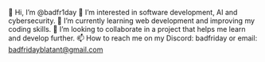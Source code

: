 👋 Hi, I’m @badfr1day
👀 I’m interested in software development, AI and cybersecurity.
🌱 I’m currently learning web development and improving my coding skills.
💞️ I’m looking to collaborate in a project that helps me learn and develop further.
📫 How to reach me on my Discord: badfriday or email: badfridayblatant@gmail.com


<!---
badfr1day/badfr1day is a ✨ special ✨ repository because its `README.md` (this file) appears on your GitHub profile.
You can click the Preview link to take a look at your changes.
--->
